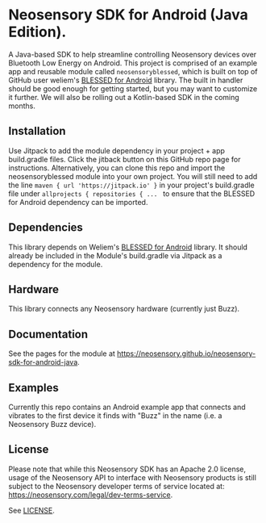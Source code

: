 # Neosensory SDK for Android (Java Edition).
A Java-based SDK to help streamline controlling Neosensory devices over Bluetooth Low Energy on Android. This project is comprised of an example app and reusable module called `neosensoryblessed`, which is built on top of GitHub user weliem's [BLESSED for Android](https://github.com/weliem/blessed-android) library. The built in handler should be good enough for getting started, but you may want to customize it further. We will also be rolling out a Kotlin-based SDK in the coming months.

## Installation

Use Jitpack to add the module dependency in your project + app build.gradle files. Click the jitback button on this GitHub repo page for instructions. Alternatively, you can clone this repo and import the neosensoryblessed module into your own project. You will still need to add the line `maven { url 'https://jitpack.io' }` in your project's build.gradle file under `allprojects { repositories { ... ` to ensure that the BLESSED for Android dependency can be imported.

## Dependencies

This library depends on Weliem's [BLESSED for Android](https://github.com/weliem/blessed-android) library. It should already be included in the Module's build.gradle via Jitpack as a dependency for the module.

## Hardware

This library connects any Neosensory hardware (currently just Buzz).

## Documentation

See the pages for the module at https://neosensory.github.io/neosensory-sdk-for-android-java.

## Examples

Currently this repo contains an Android example app that connects and vibrates to the first device it finds with "Buzz" in the name (i.e. a Neosensory Buzz device).

## License

Please note that while this Neosensory SDK has an Apache 2.0 license, 
usage of the Neosensory API to interface with Neosensory products is 
still  subject to the Neosensory developer terms of service located at:
https://neosensory.com/legal/dev-terms-service.

See [LICENSE](https://github.com/neosensory/neosensory-java-sdk-for-android/blob/master/LICENSE).
